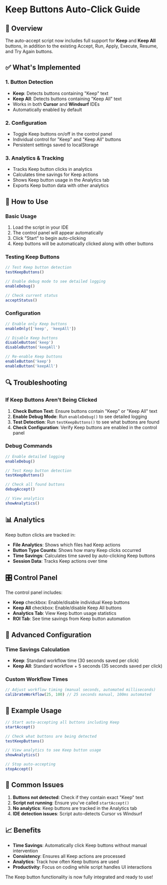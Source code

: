# Keep Buttons Auto-Click Guide

## 🎯 Overview

The auto-accept script now includes full support for **Keep** and **Keep All** buttons, in addition to the existing Accept, Run, Apply, Execute, Resume, and Try Again buttons.

## ✅ What's Implemented

### 1. Button Detection
- **Keep**: Detects buttons containing "Keep" text
- **Keep All**: Detects buttons containing "Keep All" text
- Works in both **Cursor** and **Windsurf** IDEs
- Automatically enabled by default

### 2. Configuration
- Toggle Keep buttons on/off in the control panel
- Individual control for "Keep" and "Keep All" buttons
- Persistent settings saved to localStorage

### 3. Analytics & Tracking
- Tracks Keep button clicks in analytics
- Calculates time savings for Keep actions
- Shows Keep button usage in the Analytics tab
- Exports Keep button data with other analytics

## 🚀 How to Use

### Basic Usage
1. Load the script in your IDE
2. The control panel will appear automatically
3. Click "Start" to begin auto-clicking
4. Keep buttons will be automatically clicked along with other buttons

### Testing Keep Buttons
```javascript
// Test Keep button detection
testKeepButtons()

// Enable debug mode to see detailed logging
enableDebug()

// Check current status
acceptStatus()
```

### Configuration
```javascript
// Enable only Keep buttons
enableOnly(['keep', 'keepAll'])

// Disable Keep buttons
disableButton('keep')
disableButton('keepAll')

// Re-enable Keep buttons
enableButton('keep')
enableButton('keepAll')
```

## 🔍 Troubleshooting

### If Keep Buttons Aren't Being Clicked

1. **Check Button Text**: Ensure buttons contain "Keep" or "Keep All" text
2. **Enable Debug Mode**: Run `enableDebug()` to see detailed logging
3. **Test Detection**: Run `testKeepButtons()` to see what buttons are found
4. **Check Configuration**: Verify Keep buttons are enabled in the control panel

### Debug Commands
```javascript
// Enable detailed logging
enableDebug()

// Test Keep button detection
testKeepButtons()

// Check all found buttons
debugAccept()

// View analytics
showAnalytics()
```

## 📊 Analytics

Keep button clicks are tracked in:
- **File Analytics**: Shows which files had Keep actions
- **Button Type Counts**: Shows how many Keep clicks occurred
- **Time Savings**: Calculates time saved by auto-clicking Keep buttons
- **Session Data**: Tracks Keep actions over time

## 🎛️ Control Panel

The control panel includes:
- **Keep** checkbox: Enable/disable individual Keep buttons
- **Keep All** checkbox: Enable/disable Keep All buttons
- **Analytics Tab**: View Keep button usage statistics
- **ROI Tab**: See time savings from Keep button automation

## 🔧 Advanced Configuration

### Time Savings Calculation
- **Keep**: Standard workflow time (30 seconds saved per click)
- **Keep All**: Standard workflow + 5 seconds (35 seconds saved per click)

### Custom Workflow Times
```javascript
// Adjust workflow timing (manual seconds, automated milliseconds)
calibrateWorkflow(25, 100) // 25 seconds manual, 100ms automated
```

## 📝 Example Usage

```javascript
// Start auto-accepting all buttons including Keep
startAccept()

// Check what buttons are being detected
testKeepButtons()

// View analytics to see Keep button usage
showAnalytics()

// Stop auto-accepting
stopAccept()
```

## 🐛 Common Issues

1. **Buttons not detected**: Check if they contain exact "Keep" text
2. **Script not running**: Ensure you've called `startAccept()`
3. **No analytics**: Keep buttons are tracked in the Analytics tab
4. **IDE detection issues**: Script auto-detects Cursor vs Windsurf

## 📈 Benefits

- **Time Savings**: Automatically click Keep buttons without manual intervention
- **Consistency**: Ensures all Keep actions are processed
- **Analytics**: Track how often Keep buttons are used
- **Productivity**: Focus on coding while script handles UI interactions

The Keep button functionality is now fully integrated and ready to use!
